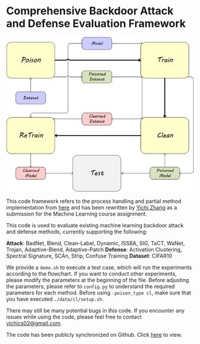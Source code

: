 # Comprehensive Backdoor Attack and Defense Evaluation Framework

![fig](fig/1.png)

This code framework refers to the process handling and partial method implementation from [here](https://github.com/Unispac/Fight-Poison-With-Poison) and has been rewritten by [Yichi Zhang](https://yichics.github.io) as a submission for the Machine Learning course assignment.

This code is used to evaluate existing machine learning backdoor attack and defense methods, currently supporting the following:

**Attack**: BadNet, Blend, Clean-Label, Dynamic, ISSBA, SIG, TaCT, WaNet, Trojan, Adaptive-Blend, Adaptive-Patch
**Defense**: Activation Clustering, Spectral Signature, SCAn, Strip, Confuse Training
**Dataset**: CIFAR10

We provide a `demo.sh` to execute a test case, which will run the experiments according to the flowchart. If you want to conduct other experiments, please modify the parameters at the beginning of the file. Before adjusting the parameters, please refer to `config.py` to understand the required parameters for each method. Before using `-poison_type cl`, make sure that you have executed `./data/cl/setup.sh`.

There may still be many potential bugs in this code. If you encounter any issues while using the code, please feel free to contact yichics02@gmail.com.

The code has been publicly synchronized on Github. Click [here](https://github.com/YichiCS/Backdoor_Evaluation_Platform) to view.